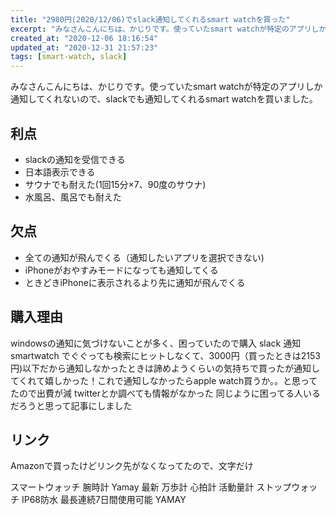 ```yaml
---
title: "2980円(2020/12/06)でslack通知してくれるsmart watchを買った"
excerpt: "みなさんこんにちは、かじりです。使っていたsmart watchが特定のアプリしか通知してくれないので、slackでも通知してくれるsmart watchを買いました。"
created_at: "2020-12-06 18:16:54"
updated_at: "2020-12-31 21:57:23"
tags: [smart-watch, slack]
---
```


みなさんこんにちは、かじりです。使っていたsmart watchが特定のアプリしか通知してくれないので、slackでも通知してくれるsmart watchを買いました。

## 利点

- slackの通知を受信できる
- 日本語表示できる
- サウナでも耐えた(1回15分×7、90度のサウナ)
- 水風呂、風呂でも耐えた

## 欠点

- 全ての通知が飛んでくる（通知したいアプリを選択できない)
- iPhoneがおやすみモードになっても通知してくる
- ときどきiPhoneに表示されるより先に通知が飛んでくる

## 購入理由

windowsの通知に気づけないことが多く、困っていたので購入
slack 通知 smartwatch でぐぐっても検索にヒットしなくて、3000円（買ったときは2153円)以下だから通知しなかったときは諦めようくらいの気持ちで買ったが通知してくれて嬉しかった！これで通知しなかったらapple watch買うか。。と思ってたので出費が減
twitterとか調べても情報がなかった
同じように困ってる人いるだろうと思って記事にしました

## リンク

Amazonで買ったけどリンク先がなくなってたので、文字だけ

スマートウォッチ 腕時計 Yamay 最新 万歩計 心拍計 活動量計 ストップウォッチ IP68防水 最長連続7日間使用可能 YAMAY
